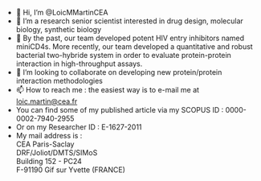 - 👋 Hi, I’m @LoicMMartinCEA
- 👀 I’m a research senior scientist interested in drug design, molecular biology, synthetic biology
- 🌱 By the past, our team developed potent HIV entry inhibitors named miniCD4s. More recently, our team developed a quantitative and  robust bacterial two-hybride system  in order to evaluate protein-protein interaction in high-throughput assays.  
- 💞️ I’m looking to collaborate on developing new protein/protein interaction methodologies
- 📫 How to reach me : the easiest way is to e-mail me at loic.martin@cea.fr
-  You can find some of my published article via my SCOPUS ID : 0000-0002-7940-2955
-  Or on my Researcher ID : E-1627-2011
- My mail address is :  
CEA Paris-Saclay  
DRF/Joliot/DMTS/SIMoS  
Building 152 - PC24  
F-91190 Gif sur Yvette (FRANCE)  
 

<!---
LoicMMartinCEA/LoicMMartinCEA is a ✨ special ✨ repository because its `README.md` (this file) appears on your GitHub profile.
You can click the Preview link to take a look at your changes.
--->
